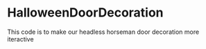 # HalloweenDoorDecoration
This code is to make our headless horseman door decoration more iteractive
